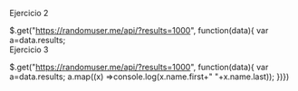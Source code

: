 Ejercicio 2

$.get("https://randomuser.me/api/?results=1000", function(data){											var a=data.results;														
Ejercicio 3

$.get("https://randomuser.me/api/?results=1000", function(data){											var a=data.results;														a.map((x) =>console.log(x.name.first+" "+x.name.last));										})})


